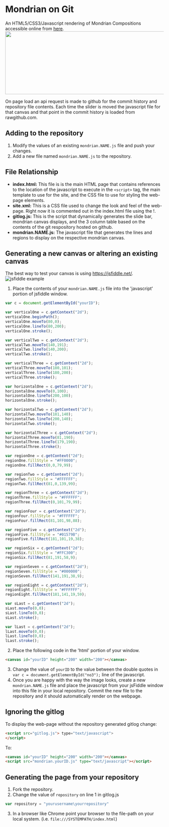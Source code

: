# Mondrian on Git
An HTML5/CSS3/Javascript rendering of Mondrian Compositions accessible online from [here](http://www.whatupmiked.com/mondrian/index.html).
<img src="https://user-images.githubusercontent.com/15186057/28240127-4fe1ef96-6973-11e7-8978-e854a2c1e3b7.png" width="600" height="200">

On page load an api request is made to github for the commit history and repository file contents. Each time the slider is moved the javascript file for that canvas and that point in the commit history is loaded from rawgithub.com.

## Adding to the repository
 1. Modify the values of an existing `mondrian.NAME.js` file and push your changes.
 2. Add a new file named `mondrian.NAME.js` to the repository.

## File Relationship
 - **index.html:** This file is is the main HTML page that contains references to the location of the javascript to execute in the `<script>` tag, the main template to use for the site, and the CSS file to use for styling the web-page elements.
 - **site.xml:** This is a CSS file used to change the look and feel of the web-page. Right now it is commented out in the index.html file using the !.
 - **gitlog.js:** This is the script that dynamically generates the slide bar, mondrian canvas displays, and the 3 column table based on the contents of the git respository hosted on github.
 - **mondrian.NAME.js:** The javascript file that generates the lines and regions to display on the respective mondrian canvas.

## Generating a new canvas or altering an existing canvas
The best way to test your canvas is using https://jsfiddle.net/.
![jsfiddle example](https://user-images.githubusercontent.com/15186057/27844852-74c8b3d2-611f-11e7-993d-a1ac30187703.png)

 1. Place the contents of your `mondrian.NAME.js` file into the 'javascript' portion of jsfiddle window.
 ```javascript
 var c = document.getElementById("yourID");

 var verticalOne = c.getContext("2d");
 verticalOne.beginPath();
 verticalOne.moveTo(80,0);
 verticalOne.lineTo(80,200);
 verticalOne.stroke();

 var verticalTwo = c.getContext("2d");
 verticalTwo.moveTo(140,191);
 verticalTwo.lineTo(140,200);
 verticalTwo.stroke();

 var verticalThree = c.getContext("2d");
 verticalThree.moveTo(180,101);
 verticalThree.lineTo(180,200);
 verticalThree.stroke();

 var horizontalOne = c.getContext("2d");
 horizontalOne.moveTo(0,100);
 horizontalOne.lineTo(200,100);
 horizontalOne.stroke();

 var horizontalTwo = c.getContext("2d");
 horizontalTwo.moveTo(181,140);
 horizontalTwo.lineTo(200,140);
 horizontalTwo.stroke();

 var horizontalThree = c.getContext("2d");
 horizontalThree.moveTo(81,190);
 horizontalThree.lineTo(179,190);
 horizontalThree.stroke();

 var regionOne = c.getContext("2d");
 regionOne.fillStyle = "#FF0000";
 regionOne.fillRect(0,0,79,99);

 var regionTwo = c.getContext("2d");
 regionTwo.fillStyle = "#FFFFFF";
 regionTwo.fillRect(81,0,139,99);

 var regionThree = c.getContext("2d");
 regionThree.fillStyle = "#FFFFFF";
 regionThree.fillRect(0,101,79,99);

 var regionFour = c.getContext("2d");
 regionFour.fillStyle = "#FFFFFF";
 regionFour.fillRect(81,101,98,88);

 var regionFive = c.getContext("2d");
 regionFive.fillStyle = "#01579B";
 regionFive.fillRect(181,101,19,38);

 var regionSix = c.getContext("2d");
 regionSix.fillStyle = "#FFC300";
 regionSix.fillRect(81,191,58,9);

 var regionSeven = c.getContext("2d");
 regionSeven.fillStyle = "#000000";
 regionSeven.fillRect(141,191,38,9);

 var regionEight = c.getContext("2d");
 regionEight.fillStyle = "#FFFFFF";
 regionEight.fillRect(181,141,19,59);

 var sLast = c.getContext("2d");
 sLast.moveTo(0,0);
 sLast.lineTo(0,0);
 sLast.stroke();

 var lLast = c.getContext("2d");
 lLast.moveTo(0,0);
 lLast.lineTo(0,0);
 lLast.stroke();
 ```
 2. Place the following code in the 'html' portion of your window.
 ```html
 <canvas id="yourID" height="200" width="200"></canvas>
 ```
 3. Change the value of `yourID` to the value between the double quotes in `var c = document.getElementById("no3");` line of the javascript.
 4. Once you are happy with the way the image looks, create a new `mondrian.NAME.js` file and place the javascript from your jsFiddle window into this file in your local repository. Commit the new file to the repository and it should automatically render on the webpage.

## Ignoring the gitlog
To display the web-page without the repository generated gitlog change:
```html
<script src="gitlog.js"> type="text/javascript">
</script>
```
To:
```html
<canvas id="yourID" height="200" width="200"></canvas>
<script src="mondrian.yourID.js" type="text/javascript"></script>
```

## Generating the page from your repository
1. Fork the repository.
2. Change the value of `repository` on line 1 in gitlog.js
```javascript
var repository = "yourusername\yourrepository"
```
3. In a browser like Chrome point your browser to the file-path on your local system. (i.e. `file:///SYSTEMPATH/index.html`)

